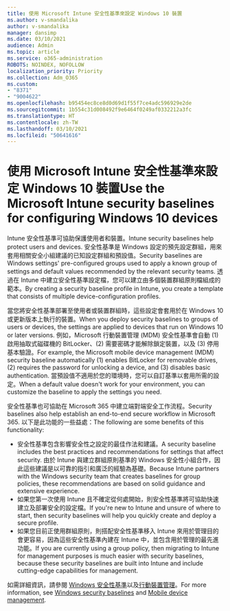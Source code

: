 ```yaml
---
title: 使用 Microsoft Intune 安全性基準來設定 Windows 10 裝置
ms.author: v-smandalika
author: v-smandalika
manager: dansimp
ms.date: 03/10/2021
audience: Admin
ms.topic: article
ms.service: o365-administration
ROBOTS: NOINDEX, NOFOLLOW
localization_priority: Priority
ms.collection: Adm_O365
ms.custom:
- "8371"
- "9004622"
ms.openlocfilehash: b95454ec8ce8d0d69d1f55f7ce4adc596929e2de
ms.sourcegitcommit: 1b554c31d008492f9e6464f0249af0332212a3fc
ms.translationtype: HT
ms.contentlocale: zh-TW
ms.lasthandoff: 03/10/2021
ms.locfileid: "50641616"
---
```

# <a name="use-the-microsoft-intune-security-baselines-for-configuring-windows-10-devices"></a><span data-ttu-id="ac798-102">使用 Microsoft Intune 安全性基準來設定 Windows 10 裝置</span><span class="sxs-lookup"><span data-stu-id="ac798-102">Use the Microsoft Intune security baselines for configuring Windows 10 devices</span></span>

<span data-ttu-id="ac798-103">Intune 安全性基準可協助保護使用者和裝置。</span><span class="sxs-lookup"><span data-stu-id="ac798-103">Intune security baselines help protect users and devices.</span></span> <span data-ttu-id="ac798-104">安全性基準是 Windows 設定的預先設定群組，用來套用相關安全小組建議的已知設定群組和預設值。</span><span class="sxs-lookup"><span data-stu-id="ac798-104">Security baselines are Windows settings' pre-configured groups used to apply a known group of settings and default values recommended by the relevant security teams.</span></span> <span data-ttu-id="ac798-105">透過在 Intune 中建立安全性基準設定檔，您可以建立由多個裝置群組原則檔組成的範本。</span><span class="sxs-lookup"><span data-stu-id="ac798-105">By creating a security baseline profile in Intune, you create a template that consists of multiple device-configuration profiles.</span></span>

<span data-ttu-id="ac798-106">當您將安全性基準部署至使用者或裝置群組時，這些設定會套用於在 Windows 10 或更新版本上執行的裝置。</span><span class="sxs-lookup"><span data-stu-id="ac798-106">When you deploy security baselines to groups of users or devices, the settings are applied to devices that run on Windows 10 or later versions.</span></span> <span data-ttu-id="ac798-107">例如，Microsoft 行動裝置管理 (MDM) 安全性基準會自動 (1) 啟用抽取式磁碟機的 BitLocker、(2) 需要密碼才能解除鎖定裝置，以及 (3) 停用基本驗證。</span><span class="sxs-lookup"><span data-stu-id="ac798-107">For example, the Microsoft mobile device management (MDM) security baseline automatically (1) enables BitLocker for removable drives, (2) requires the password for unlocking a device, and (3) disables basic authentication.</span></span> <span data-ttu-id="ac798-108">當預設值不適用於您的環境時，您可以自訂基準以套用所需的設定。</span><span class="sxs-lookup"><span data-stu-id="ac798-108">When a default value doesn't work for your environment, you can customize the baseline to apply the settings you need.</span></span>

<span data-ttu-id="ac798-109">安全性基準也可協助在 Microsoft 365 中建立端對端安全工作流程。</span><span class="sxs-lookup"><span data-stu-id="ac798-109">Security baselines also help establish an end-to-end secure workflow in Microsoft 365.</span></span> <span data-ttu-id="ac798-110">以下是此功能的一些益處：</span><span class="sxs-lookup"><span data-stu-id="ac798-110">The following are some benefits of this functionality:</span></span>
- <span data-ttu-id="ac798-111">安全性基準包含影響安全性之設定的最佳作法和建議。</span><span class="sxs-lookup"><span data-stu-id="ac798-111">A security baseline includes the best practices and recommendations for settings that affect security.</span></span> <span data-ttu-id="ac798-112">由於 Intune 與建立群組原則基準的 Windows 安全性小組合作，因此這些建議是以可靠的指引和廣泛的經驗為基礎。</span><span class="sxs-lookup"><span data-stu-id="ac798-112">Because Intune partners with the Windows security team that creates baselines for group policies, these recommendations are based on solid guidance and extensive experience.</span></span>
- <span data-ttu-id="ac798-113">如果您第一次使用 Intune 且不確定從何處開始，則安全性基準將可協助快速建立及部署安全的設定檔。</span><span class="sxs-lookup"><span data-stu-id="ac798-113">If you're new to Intune and unsure of where to start, then security baselines will help you quickly create and deploy a secure profile.</span></span>
- <span data-ttu-id="ac798-114">如果您目前正使用群組原則，則搭配安全性基準移入 Intune 來用於管理目的會更容易，因為這些安全性基準內建在 Intune 中，並包含用於管理的最先進功能。</span><span class="sxs-lookup"><span data-stu-id="ac798-114">If you are currently using a group policy, then migrating to Intune for management purposes is much easier with security baselines, because these security baselines are built into Intune and include cutting-edge capabilities for management.</span></span>

<span data-ttu-id="ac798-115">如需詳細資訊，請參閱 [Windows 安全性基準](https://docs.microsoft.com/windows/security/threat-protection/windows-security-baselines)以及[行動裝置管理](https://docs.microsoft.com/windows/client-management/mdm/)。</span><span class="sxs-lookup"><span data-stu-id="ac798-115">For more information, see [Windows security baselines](https://docs.microsoft.com/windows/security/threat-protection/windows-security-baselines) and [Mobile device management](https://docs.microsoft.com/windows/client-management/mdm/).</span></span>